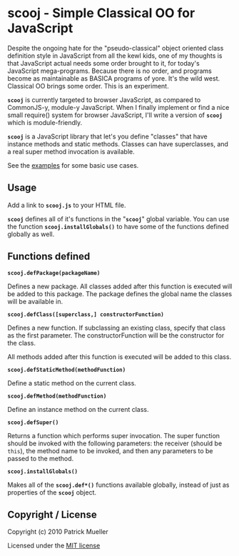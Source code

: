 scooj - Simple Classical OO for JavaScript
===============================================================================

Despite the ongoing hate for the "pseudo-classical" object oriented
class definition style in JavaScript from all the kewl kids, one of my
thoughts is that JavaScript actual needs some order brought to it, for
today's JavaScript mega-programs.  Because there is no order, and
programs become as maintainable as BASICA programs of yore. It's the
wild west.  Classical OO brings some order.  This is an experiment.

**`scooj`** is currently targeted to browser JavaScript, as compared to
CommonJS-y, module-y JavaScript.  When I finally implement or find a nice
small require() system for browser JavaScript, I'll write a version of
**`scooj`** which is module-friendly.

**`scooj`** is a JavaScript library that let's you define "classes" that have
instance methods and static methods.  Classes can have superclasses, and
a real super method invocation is available.

See the
[examples](http://pmuellr.github.com/scooj/test/scooj.sample/sample.html) 
for some basic use cases.

Usage
-------------------------------------------------------------------------------

Add a link to **`scooj.js`** to your HTML file.

**`scooj`** defines all of it's functions in the "**`scooj`**" global 
variable.  You can use the function **`scooj.installGlobals()`** to have
some of the functions defined globally as well.

Functions defined
-------------------------------------------------------------------------------

**`scooj.defPackage(packageName)`**

Defines a new package.  All classes added after this function is
executed will be added to this package.  The package defines the
global name the classes will be available in.

**`scooj.defClass([superclass,] constructorFunction)`**

Defines a new function.  If subclassing an existing class, specify that
class as the first parameter.  The constructorFunction will be the
constructor for the class.

All methods added after this function is executed will be added to this
class.

**`scooj.defStaticMethod(methodFunction)`**

Define a static method on the current class.

**`scooj.defMethod(methodFunction)`**

Define an instance method on the current class.

**`scooj.defSuper()`**

Returns a function which performs super invocation.  The super
function should be invoked with the following parameters:
the receiver (should be `this`), the method name to
be invoked, and then any parameters to be passed to the method.

**`scooj.installGlobals()`**

Makes all of the **`scooj.def*()`** functions available globally, instead
of just as properties of the **`scooj`** object.

Copyright / License
-------------------------------------------------------------------------------

Copyright (c) 2010 Patrick Mueller

Licensed under the 
[MIT license](http://www.opensource.org/licenses/mit-license.php)
